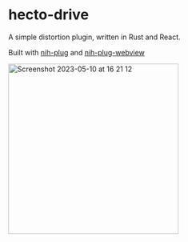 # hecto-drive
A simple distortion plugin, written in Rust and React.

Built with [nih-plug](https://github.com/robbert-vdh/nih-plug/) and [nih-plug-webview](https://github.com/maxjvh/nih-plug-webview)

<img width="340" alt="Screenshot 2023-05-10 at 16 21 12" src="https://github.com/hectorbennett/hecto-drive/assets/23317027/d08564c1-7ae4-46c8-8d71-b3b7853b0f1f">
